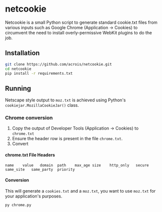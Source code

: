 # netcookie

Netcookie is a small Python script to generate standard cookie.txt files from various inputs such as Google Chrome (Application -> Cookies) to circumvent the need to install overly-permissive WebKit plugins to do the job.

## Installation

```sh
git clone https://github.com/acrois/netcookie.git
cd netcookie
pip install -r requirements.txt
```

## Running

Netscape style output to `moz.txt` is achieved using Python's `cookiejar.MozillaCookieJar()` class.

### Chrome conversion

1. Copy the output of Developer Tools (Application -> Cookies) to `chrome.txt`
2. Ensure the header row is present in the file `chrome.txt`.
3. Convert

#### chrome.txt File Headers

```tsv
name	value	domain	path	max_age	size	http_only	secure	same_site	same_party	priority
```

#### Conversion

This will generate a `cookies.txt` and a `moz.txt`, you want to use `moz.txt` for your application's purposes.

```sh
py chrome.py
```
